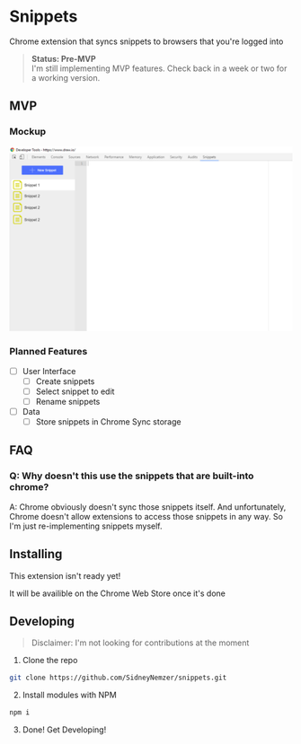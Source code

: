 # Snippets

Chrome extension that syncs snippets to browsers that you're logged into

> **Status: Pre-MVP**  
> I'm still implementing MVP features. Check back in a week or two for a working version.

## MVP

### Mockup

![MVP Mockup](docs/mockup_MVP.png)

### Planned Features

- [ ] User Interface
  - [ ] Create snippets
  - [ ] Select snippet to edit
  - [ ] Rename snippets
- [ ] Data
  - [ ] Store snippets in Chrome Sync storage

## FAQ

### Q: Why doesn't this use the snippets that are built-into chrome?

A: Chrome obviously doesn't sync those snippets itself. And unfortunately, Chrome doesn't allow extensions to access those snippets in any way. So I'm just re-implementing snippets myself.

## Installing

This extension isn't ready yet!

It will be availible on the Chrome Web Store once it's done

## Developing

> Disclaimer: I'm not looking for contributions at the moment

1. Clone the repo

```bash
git clone https://github.com/SidneyNemzer/snippets.git
```

2. Install modules with NPM

```bash
npm i
```

3. Done! Get Developing!
